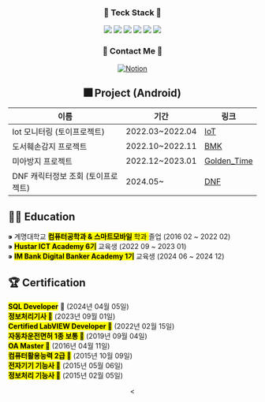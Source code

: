 <div align="center">
<h3 align="center"> 📌 Teck Stack 📌</h3>
  <span> <img src = "https://img.shields.io/badge/Java-007396?&logo=java&logoColor=white"> <img src = "https://img.shields.io/badge/Kotlin-4A148C?logo=Kotlin&logoColor=7F52FF"> <img src="https://img.shields.io/badge/Python-3776AB?style=flat-square&logo=Python&logoColor=white"/>
 <img src="https://img.shields.io/badge/Spring-6DB33F?style=flat-square&logo=Spring&logoColor=white"/> <img src="https://img.shields.io/badge/Android Studio-3DDC84?style=flat-square&logo=Android Studio&logoColor=white"/>  <img src = "https://img.shields.io/badge/DataBase-MySQL-blue?logo=MySQL&logoColor=blue"> 

<span>
  <h3 align="center"> 🐣 Contact Me 🐣 </h3>
  <p>
    <a href="https://laser-zinc-624.notion.site/ff074d2da80a48e7a06cb057634f6b1e" style="display: inline-block;">
      <img src="https://img.shields.io/badge/Notion-000000?style=flat-square&logo=Notion&logoColor=white" alt="Notion" />
    </a>
  </p>
</span>


## 🎆 Project (Android)
| 이름       | 기간      | 링크              |
|------------|-----------|-------------------|
| Iot 모니터링 (토이프로젝트)     | 2022.03~2022.04    | [IoT](https://github.com/cho123456789/IoT_Monitoring-Android/blob/master/README.md) | 
| 도서훼손감지 프로젝트     | 2022.10~2022.11    | [BMK](https://github.com/cho123456789/Hustar-BMK-Android) |
| 미아방지 프로젝트   | 2022.12~2023.01   | [Golden_Time](https://github.com/cho123456789/Hustar6_Golden_Time)    |
| DNF 캐릭터정보 조회 (토이프로젝트)   | 2024.05~   | [DNF](https://github.com/cho123456789/NeopleProject/tree/clean_%EC%95%84%ED%82%A4%ED%85%8D%EC%B3%90)    |

<div align="left">

## 👩‍🎓 Education

⁍ 계명대학교 <mark><b>컴퓨터공학과 & 스마트모바일</b> 학과 </mark> 졸업 (2016 02 ~ 2022 02) <br>
⁍ <mark><b>Hustar ICT Academy 6기</b></mark> 교육생 (2022 09 ~ 2023 01) <br>
⁍ <mark><b>IM Bank Digital Banker Academy 1기</b></mark> 교육생 (2024 06 ~ 2024 12) <br>

</div>

<div align="left">

 ## 🏆 Certification 
 
<mark><b>SQL Developer</b></mark> 🏅 (2024년 04월 05일)<br> 
<mark><b>정보처리기사 🏅</b></mark> (2023년 09월 01일)<br>
<mark><b>Certified LabVIEW Developer 🏅</b></mark> (2022년 02월 15일)<br>
<mark><b>자동차운전면허 1종 보통 🚗</b></mark> (2019년 09월 04일)<br>
<mark><b>OA Master 🏅</b></mark> (2016년 04월 11일)<br>
<mark><b>컴퓨터활용능력 2급 🥈</b></mark> (2015년 10월 09일)<br>
<mark><b>전자기기 기능사 🥈</b></mark> (2015년 05월 06일)<br>
<mark><b>정보처리 기능사 🥈</b></mark> (2015년 02월 05일)<br>

</div>


<

